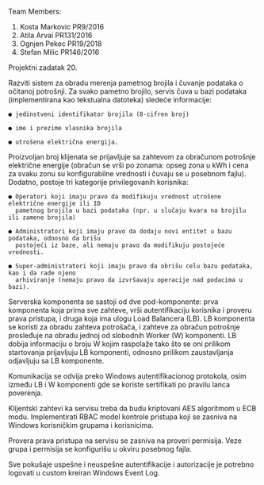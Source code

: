 
Team Members:

 1. Kosta Markovic PR9/2016
 2. Atila Arvai PR131/2016
 4. Ognjen Pekec PR19/2018
 5. Stefan Milic PR146/2016





Projektni zadatak 20.


Razviti sistem za obradu merenja pametnog brojila i čuvanje podataka o očitanoj potrošnji. Za
svako pametno brojilo, servis čuva u bazi podataka (implementirana kao tekstualna datoteka)
sledeće informacije:

    ● jedinstveni identifikator brojila (8-cifren broj)
  
    ● ime i prezime vlasnika brojila
  
    ● utrošena električna energija.
  
  
Proizvoljan broj klijenata se prijavljuje sa zahtevom za obračunom potrošnje električne energije
(obračun se vrši po zonama: opseg zona u kWh i cena za svaku zonu su konfigurabilne vrednosti
i čuvaju se u posebnom fajlu).
Dodatno, postoje tri kategorije privilegovanih korisnika:

    ● Operatori koji imaju pravo da modifikuju vrednost utrošene električne energije ili ID
      pametnog brojila u bazi podataka (npr. u slučaju kvara na brojilu ili zamene brojila)
    
    ● Administratori koji imaju pravo da dodaju novi entitet u bazu podataka, odnosno da brišu
      postojeći iz baze, ali nemaju pravo da modifikuju postojeće vrednosti.
    
    ● Super-administratori koji imaju pravo da obrišu celu bazu podataka, kao i da rade njeno
      arhiviranje (nemaju pravo da izvršavaju operacije nad podacima u bazi).
    
    
Serverska komponenta se sastoji od dve pod-komponente: prva komponenta koja prima sve
zahteve, vrši autentifikaciju korisnika i proveru prava pristupa, i druga koja ima ulogu Load
Balancera (LB). LB komponenta se koristi za obradu zahteva potrošača, i zahteve za obračun
potrošnje prosleđuje na obradu jednoj od slobodnih Worker (W) komponenti. LB dobija
informaciju o broju W kojim raspolaže tako što se oni prilikom startovanja prijavljuju LB
komponenti, odnosno prilikom zaustavljanja odjavljuju sa LB komponente.


Komunikacija se odvija preko Windows autentifikacionog protokola, osim između LB i W
komponenti gde se koriste sertifikati po pravilu lanca poverenja.


Klijentski zahtevi ka servisu treba da budu kriptovani AES algoritmom u ECB modu.
Implementirati RBAC model kontrole pristupa koji se zasniva na Windows korisničkim grupama
i korisnicima. 

Provera prava pristupa na servisu se zasniva na proveri permisija. Veze grupa i
permisija se konfigurišu u okviru posebnog fajla.


Sve pokušaje uspešne i neuspešne autentifikacije i autorizacije je potrebno logovati u custom
kreiran Windows Event Log.
